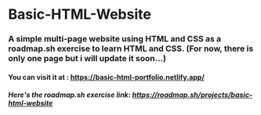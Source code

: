 # Basic-HTML-Website
### A simple multi-page website using HTML and CSS as a roadmap.sh exercise to learn HTML and CSS. (For now, there is only one page but i will update it soon...)
#### You can visit it at : https://basic-html-portfolio.netlify.app/

##### Here's the roadmap.sh exercise link: https://roadmap.sh/projects/basic-html-website
